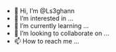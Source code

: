 - 👋 Hi, I’m @Ls3ghann
- 👀 I’m interested in ...
- 🌱 I’m currently learning ...
- 💞️ I’m looking to collaborate on ...
- 📫 How to reach me ...

<!---
Ls3ghann/Ls3ghann is a ✨ special ✨ repository because its `README.md` (this file) appears on your GitHub profile.
You can click the Preview link to take a look at your changes.
--->
